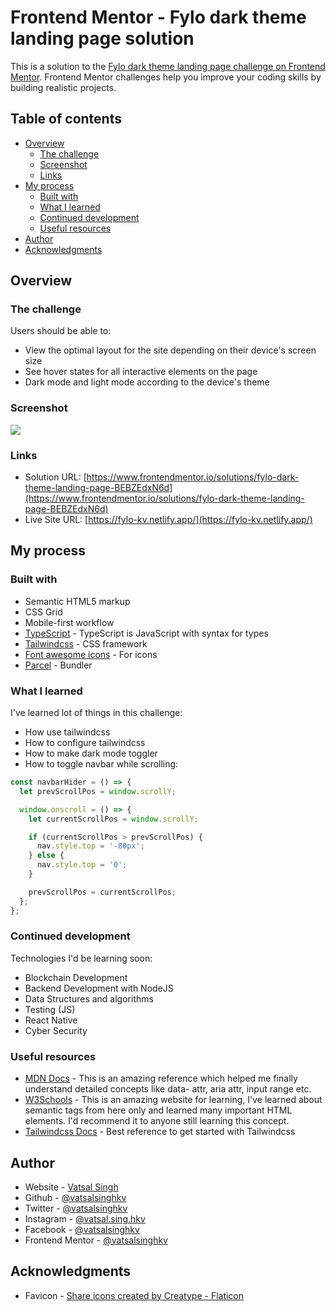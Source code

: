 # Frontend Mentor - Fylo dark theme landing page solution

This is a solution to the [Fylo dark theme landing page challenge on Frontend Mentor](https://www.frontendmentor.io/challenges/fylo-dark-theme-landing-page-5ca5f2d21e82137ec91a50fd). Frontend Mentor challenges help you improve your coding skills by building realistic projects.

## Table of contents

- [Overview](#overview)
  - [The challenge](#the-challenge)
  - [Screenshot](#screenshot)
  - [Links](#links)
- [My process](#my-process)
  - [Built with](#built-with)
  - [What I learned](#what-i-learned)
  - [Continued development](#continued-development)
  - [Useful resources](#useful-resources)
- [Author](#author)
- [Acknowledgments](#acknowledgments)

## Overview

### The challenge

Users should be able to:

- View the optimal layout for the site depending on their device's screen size
- See hover states for all interactive elements on the page
- Dark mode and light mode according to the device's theme

### Screenshot

![](https://user-images.githubusercontent.com/68834718/212843973-ef864a5a-f393-4901-b422-6f775a043cdb.png)

### Links

- Solution URL: [https://www.frontendmentor.io/solutions/fylo-dark-theme-landing-page-BEBZEdxN6d](https://www.frontendmentor.io/solutions/fylo-dark-theme-landing-page-BEBZEdxN6d)
- Live Site URL: [https://fylo-kv.netlify.app/](https://fylo-kv.netlify.app/)

## My process

### Built with

- Semantic HTML5 markup
- CSS Grid
- Mobile-first workflow
- [TypeScript](https://www.typescriptlang.org/) - TypeScript is JavaScript with syntax for types
- [Tailwindcss](https://tailwindcss.com/) - CSS framework
- [Font awesome icons](https://fontawesome.com/) - For icons
- [Parcel](https://parceljs.org/) - Bundler

### What I learned

I've learned lot of things in this challenge:

- How use tailwindcss
- How to configure tailwindcss
- How to make dark mode toggler
- How to toggle navbar while scrolling:

```js
const navbarHider = () => {
  let prevScrollPos = window.scrollY;

  window.onscroll = () => {
    let currentScrollPos = window.scrollY;

    if (currentScrollPos > prevScrollPos) {
      nav.style.top = '-80px';
    } else {
      nav.style.top = '0';
    }

    prevScrollPos = currentScrollPos;
  };
};
```

### Continued development

Technologies I'd be learning soon:

- Blockchain Development
- Backend Development with NodeJS
- Data Structures and algorithms
- Testing (JS)
- React Native
- Cyber Security

### Useful resources

- [MDN Docs](https://developer.mozilla.org/en-US/) - This is an amazing reference which helped me finally understand detailed concepts like data- attr, aria attr, input range etc.
- [W3Schools](https://www.w3schools.com/) - This is an amazing website for learning, I've learned about semantic tags from here only and learned many important HTML elements. I'd recommend it to anyone still learning this concept.
- [Tailwindcss Docs](https://tailwindcss.com/docs/installation) - Best reference to get started with Tailwindcss

## Author

- Website - [Vatsal Singh](https://vatsalsinghkv.vercel.app/)
- Github - [@vatsalsinghkv](https://github.com/vatsalsinghkv)
- Twitter - [@vatsalsinghkv](https://www.twitter.com/vatsalsinghkv)
- Instagram - [@vatsal.sing.hkv](https://www.instagram.com/vatsal.singh.kv)
- Facebook - [@vatsalsinghkv](https://www.facebook.com/vatsal.singh.kv)
- Frontend Mentor - [@vatsalsinghkv](https://www.frontendmentor.io/profile/vatsalsinghkv)

## Acknowledgments

- Favicon - [Share icons created by Creatype - Flaticon](https://www.flaticon.com/free-icons/share)
